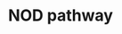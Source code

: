 ---
annotations:
- id: PW:0000817
  parent: signaling pathway
  type: Pathway Ontology
  value: NOD-like receptor signaling pathway
authors:
- Mkutmon
- Egonw
citedin: ''
communities: []
description: The NOD (nucleotide-binding oligomerization domain) proteins NOD1 and
  NOD2 have important roles in innate immunity as sensors of microbial components
  derived from bacterial peptidoglycan. The importance of these molecules is underscored
  by the fact that mutations in the gene that encodes NOD2 occur in a subpopulation
  of patients with Crohn's disease, and NOD1 has also been shown to participate in
  host defence against infection with Helicobacter pylori.
last-edited: 2024-07-19
ndex: null
organisms:
- Bos taurus
redirect_from:
- /index.php/Pathway:WP3147
- /instance/WP3147
- /instance/WP3147_r134262
revision: r134262
schema-jsonld:
- '@context': https://schema.org/
  '@id': https://wikipathways.github.io/pathways/WP3147.html
  '@type': Dataset
  creator:
    '@type': Organization
    name: WikiPathways
  description: The NOD (nucleotide-binding oligomerization domain) proteins NOD1 and
    NOD2 have important roles in innate immunity as sensors of microbial components
    derived from bacterial peptidoglycan. The importance of these molecules is underscored
    by the fact that mutations in the gene that encodes NOD2 occur in a subpopulation
    of patients with Crohn's disease, and NOD1 has also been shown to participate
    in host defence against infection with Helicobacter pylori.
  keywords:
  - AAMP
  - ACAP1
  - BIKBA
  - CARD6
  - CARD9
  - CASP13
  - CASP7
  - CASP8
  - CASP9
  - CHUK
  - COPS6
  - DUOX2
  - ERBB2IP
  - HSP90AA1
  - IKBKB
  - IL18
  - IL1B
  - MEFV
  - NAIP
  - NLRC4
  - NLRP1
  - NLRP12
  - NLRP2
  - NLRP3
  - NLRP7
  - NOD1
  - NOD2
  - PRDM1
  - PYCARD
  - RAC1
  - RELA
  - RIPK2
  - SUGT1
  license: CC0
  name: NOD pathway
seo: CreativeWork
title: NOD pathway
wpid: WP3147
---